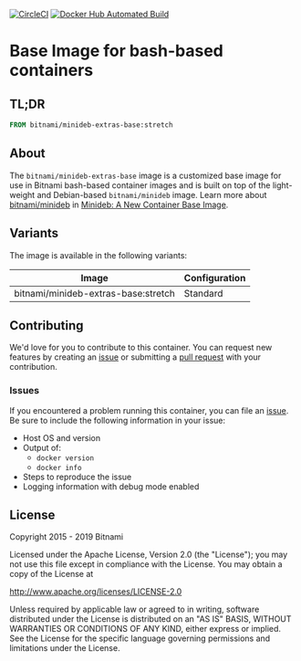 [![CircleCI](https://circleci.com/gh/bitnami/minideb-extras-base/tree/master.svg?style=shield)](https://circleci.com/gh/bitnami/minideb-extras-base/tree/master)
[![Docker Hub Automated Build](http://container.checkforupdates.com/badges/bitnami/minideb-extras-base)](https://hub.docker.com/r/bitnami/minideb-extras-base/)

# Base Image for bash-based containers

## TL;DR

```dockerfile
FROM bitnami/minideb-extras-base:stretch
```

## About

The `bitnami/minideb-extras-base` image is a customized base image for use in Bitnami bash-based container images and is built on top of the light-weight and Debian-based `bitnami/minideb` image. Learn more about [bitnami/minideb](https://github.com/bitnami/minideb) in [Minideb: A New Container Base Image](https://engineering.bitnami.com/2016/11/02/minideb-a-new-container-base-image.html).

## Variants

The image is available in the following variants:

|                  Image                   |                    Configuration                    |
|------------------------------------------|-----------------------------------------------------|
| bitnami/minideb-extras-base:stretch      | Standard                                            |

## Contributing

We'd love for you to contribute to this container. You can request new features by creating an [issue](../../issues/new) or submitting a [pull request](../../issues/pull) with your contribution.

### Issues

If you encountered a problem running this container, you can file an [issue](../../issues/new). Be sure to include the following information in your issue:

- Host OS and version
- Output of:
  + `docker version`
  + `docker info`
- Steps to reproduce the issue
- Logging information with debug mode enabled

## License

Copyright 2015 - 2019 Bitnami

Licensed under the Apache License, Version 2.0 (the "License");
you may not use this file except in compliance with the License.
You may obtain a copy of the License at

http://www.apache.org/licenses/LICENSE-2.0

Unless required by applicable law or agreed to in writing, software
distributed under the License is distributed on an "AS IS" BASIS,
WITHOUT WARRANTIES OR CONDITIONS OF ANY KIND, either express or implied.
See the License for the specific language governing permissions and
limitations under the License.

